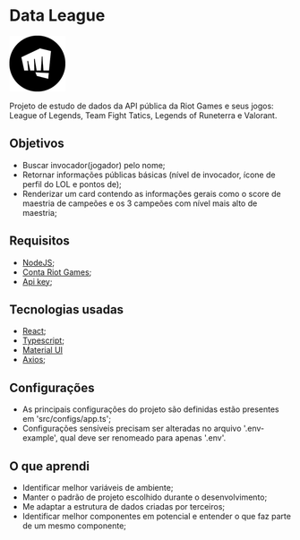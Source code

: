 # Data League 
![plot](./screenshots/riot-logo.png)

Projeto de estudo de dados da API pública da Riot Games e seus jogos: League of Legends, Team Fight Tatics, Legends of Runeterra e Valorant.

## Objetivos
 - Buscar invocador(jogador) pelo nome;
 - Retornar informações públicas básicas (nível de invocador, ícone de perfil do LOL e pontos de);
 - Renderizar um card contendo as informações gerais como o score de maestria de campeões e os 3 campeões com nível mais alto de maestria;

## Requisitos
 - [NodeJS](https://nodejs.org);
 - [Conta Riot Games](https://riotgames.com);
 - [Api key](https://developer.riotgames.com/);

## Tecnologias usadas
 - [React](https://pt-br.reactjs.org/);
 - [Typescript](Typescript);
 - [Material UI](https://mui.com/)
 - [Axios](https://axios-http.com/);

## Configurações
 - As principais configurações do projeto são definidas estão presentes em 'src/configs/app.ts';
 - Configurações sensíveis precisam ser alteradas no arquivo '.env-example', qual deve ser renomeado para apenas '.env'.

## O que aprendi
 - Identificar melhor variáveis de ambiente;
 - Manter o padrão de projeto escolhido durante o desenvolvimento;
 - Me adaptar a estrutura de dados criadas por terceiros;
 - Identificar melhor componentes em potencial e entender o que faz parte de um mesmo componente;

